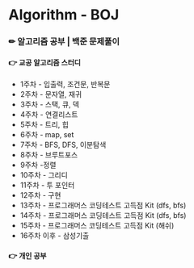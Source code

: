 # Algorithm - BOJ
### ✏ 알고리즘 공부 | 백준 문제풀이

#### 👉 교공 알고리즘 스터디 
- 1주차 - 입출력, 조건문, 반복문  
- 2주차 - 문자열, 재귀  
- 3주차 - 스택, 큐, 덱  
- 4주차 - 연결리스트  
- 5주차 - 트리, 힙  
- 6주차 - map, set  
- 7주차 - BFS, DFS, 이분탐색  
- 8주차 - 브루트포스  
- 9주차 -정렬  
- 10주차 - 그리디  
- 11주차 - 투 포인터  
- 12주차 - 구현  
- 13주차 - 프로그래머스 코딩테스트 고득점 Kit (dfs, bfs)  
- 14주차 - 프로그래머스 코딩테스트 고득점 Kit (dfs, bfs)  
- 15주차 - 프로그래머스 코딩테스트 고득점 Kit (해쉬)  
- 16주차 이후 - 삼성기출

#### 👉 개인 공부
